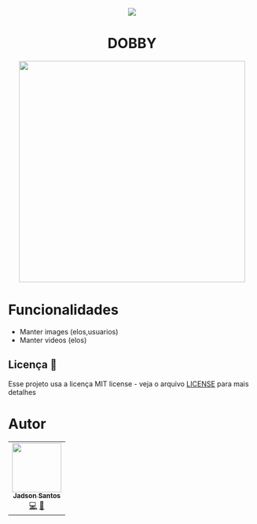 



<p align="center">
<img src="https://camo.githubusercontent.com/13c4e50d88df7178ae1882a203ed57b641674f94/68747470733a2f2f63646e2e7261776769742e636f6d2f73696e647265736f726875732f617765736f6d652f643733303566333864323966656437386661383536353265336136336531353464643865383832392f6d656469612f62616467652e737667">
</p>

<h1 align="center"> DOBBY</h1>

<p align="center" style="display: flex; flex-direction: row; align-content: center; justify-content: center; ">
  <img width="460" height="450"  src="https://cdn140.picsart.com/276970497015211.png?type=webp&to=min&r=640">

</p>

# Funcionalidades 

* Manter images (elos,usuarios)
* Manter videos (elos)

## Licença 📝

Esse projeto usa a licença MIT license - veja o arquivo [LICENSE](LICENSE) para mais detalhes

# Autor

<table>
  <tr>
    <td align="center"><a href="https://github.com/jadson179"><img src="https://avatars0.githubusercontent.com/u/42282908?s=460&u=79ce909209ebf14da91a2d2517c9b0f9e378a4e1&v=4" width="100px;" alt=""/><br /><sub><b>Jadson Santos</b></sub></a><br /><a href="https://github.com/jadson179/PAINEL/commits?author=jadson179" title="Code">💻</a> <a href="https://github.com/jadson179" title="Design">🎨</a></td>
  <tr>
</table>
